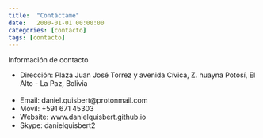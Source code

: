 ```yaml
---
title:  "Contáctame"
date:   2000-01-01 00:00:00
categories: [contacto]
tags: [contacto]
---
```


Información de contacto


<ul>
	<li><span class="span-info"><i class="glyphicon glyphicon-map-marker"></i> Dirección:</span> Plaza Juan José Torrez y avenida Cívica, Z. huayna Potosí, El Alto - La Paz, Bolivia <br /><br /></li>
    <li><span class="span-info"><i class="glyphicon glyphicon-envelope"></i> Email:</span> daniel.quisbert@protonmail.com</li>
    <li><span class="span-info"><i class="glyphicon glyphicon-phone"></i> Móvil:</span> +591 671 45303</li>
    <li><span class="span-info"><i class="glyphicon glyphicon-globe"></i> Website:</span> www.danielquisbert.github.io</li>
    <li><span class="span-info"><i class="glyphicon glyphicon-comment"></i> Skype:</span> danielquisbert2</li>
</ul>

